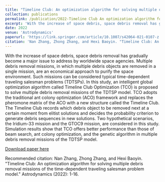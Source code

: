 ```yaml
---
title: "Timeline Club: An optimization algorithm for solving multiple debris removal missions of the time-dependent traveling salesman problem model"
collection: publications
permalink: /publication/2022-Timeline Club An optimization algorithm for solving multiple debris removal missions of the time-dependent traveling salesman problem model-3
excerpt: 'With the increase of space debris, space debris removal has gradually become a major issue to address by worldwide space agencies. Multiple debris removal missions, in which multiple debris objects are removed in a single mission, are an economical approach to purify the space environment. Such missions can be considered typical time-dependent traveling salesman problems (TDTSPs). In this study, an intelligent global optimization algorithm called Timeline Club Optimization (TCO) is proposed to solve multiple debris removal missions of the TDTSP model. TCO adopts the traditional ant colony optimization (ACO) framework and replaces the pheromone matrix of the ACO with a new structure called the Timeline Club. The Timeline Club records which debris object to be removed next at a certain moment from elitist solutions and decides the probability criterion to generate debris sequences in new solutions. Two hypothetical scenarios, the Iridium-33 mission and the GTOC9 mission, are considered in this study. Simulation results show that TCO offers better performance than those of beam search, ant colony optimization, and the genetic algorithm in multiple debris removal missions of the TDTSP model.'
date: 2022
venue: 'Astrodynamics'
paperurl: 'https://link.springer.com/article/10.1007/s42064-021-0107-z'
citation: 'Nan Zhang, Zhong Zhang, and Hexi Baoyin. "Timeline Club: An optimization algorithm for solving multiple debris removal missions of the time-dependent traveling salesman problem model." Astrodynamics (2022): 1-16.'
---
```

With the increase of space debris, space debris removal has gradually become a major issue to address by worldwide space agencies. Multiple debris removal missions, in which multiple debris objects are removed in a single mission, are an economical approach to purify the space environment. Such missions can be considered typical time-dependent traveling salesman problems (TDTSPs). In this study, an intelligent global optimization algorithm called Timeline Club Optimization (TCO) is proposed to solve multiple debris removal missions of the TDTSP model. TCO adopts the traditional ant colony optimization (ACO) framework and replaces the pheromone matrix of the ACO with a new structure called the Timeline Club. The Timeline Club records which debris object to be removed next at a certain moment from elitist solutions and decides the probability criterion to generate debris sequences in new solutions. Two hypothetical scenarios, the Iridium-33 mission and the GTOC9 mission, are considered in this study. Simulation results show that TCO offers better performance than those of beam search, ant colony optimization, and the genetic algorithm in multiple debris removal missions of the TDTSP model.

[Download paper here](https://link.springer.com/article/10.1007/s42064-021-0107-z)

Recommended citation: Nan Zhang, Zhong Zhang, and Hexi Baoyin. "Timeline Club: An optimization algorithm for solving multiple debris removal missions of the time-dependent traveling salesman problem model." Astrodynamics (2022): 1-16.